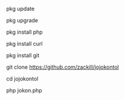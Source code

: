 pkg update

pkg upgrade

pkg install php

pkg install curl

pkg install git

git clone https://github.com/zackill/jojokontol

cd jojokontol

php jokon.php
